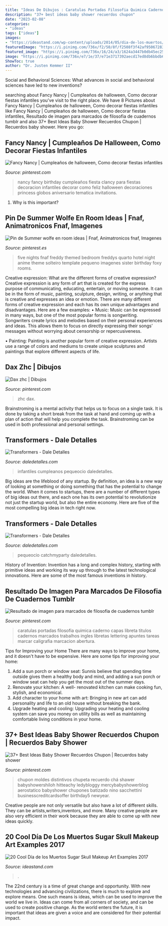 ```yaml
---
title: "Ideas De Dibujos : Caratulas Portadas Filosofia Quimica Caderno Capas Libreta Titulos Cadernos Marcados Trabalhos Ingles Libretas Lettering Apuntes Tareas Marcar Caligrafia Marcacion Abertura"
description: "37+ best ideas baby shower recuerdos chupon"
date: "2023-02-08"
categories:
- "ideas"
tags: ["ideas"]
images:
- "https://ideastand.com/wp-content/uploads/2014/05/dia-de-los-muertos/20-steampunk-dia-de-los-muertos.jpg"
featuredImage: "https://i.pinimg.com/736x/f2/50/8f/f2508f3f42af95067283131b6ca69910.jpg"
featured_image: "https://i.pinimg.com/736x/16/24/a3/1624a3447b0db45ec25bf5efa00b438e.jpg"
image: "https://i.pinimg.com/736x/e7/1e/37/e71e3717392aecd17ed8db6bbdb697e4.jpg"
ShowToc: true
author: "Dr. Justen Kemmer II"
---
```



Social and Behavioral Sciences: What advances in social and behavioral sciences have led to new inventions?
 

	

		
searching about Fancy Nancy | Cumpleaños de halloween, Como decorar fiestas infantiles you've visit to the right place. We have 8 Pictures about Fancy Nancy | Cumpleaños de halloween, Como decorar fiestas infantiles like Fancy Nancy | Cumpleaños de halloween, Como decorar fiestas infantiles, Resultado de imagen para marcados de filosofia de cuadernos tumblr and also 37+ Best Ideas Baby Shower Recuerdos Chupon | Recuerdos baby shower. Here you go:
		
    
## Fancy Nancy | Cumpleaños De Halloween, Como Decorar Fiestas Infantiles

<img loading=lazy src="https://i.pinimg.com/736x/d6/34/bb/d634bb395bef4fdabfdb04f9afe0e889.jpg" onerror="this.onerror=null;this.src='https://tse3.mm.bing.net/th?id=OIP.E-ayKamD9DQYo8foF9OncwHaNK&amp;pid=15.1';" alt="Fancy Nancy | Cumpleaños de halloween, Como decorar fiestas infantiles">

_Source: pinterest.com_

>nancy fancy birthday cumpleaños fiesta clancy para fiestas decoracion infantiles decorar como feliz halloween decoraciones princess globos aniversario tematica invitations. 

	

1) Why is this important?

    
## Pin De Summer Wolfe En Room Ideas | Fnaf, Animatronicos Fnaf, Imagenes

<img loading=lazy src="https://i.pinimg.com/736x/e7/1e/37/e71e3717392aecd17ed8db6bbdb697e4.jpg" onerror="this.onerror=null;this.src='https://tse1.mm.bing.net/th?id=OIP.m8nuwxl2YsBBLBGy8p-xPAHaJ3&amp;pid=15.1';" alt="Pin de Summer wolfe en room ideas | Fnaf, Animatronicos fnaf, Imagenes">

_Source: pinterest.es_

>five nights fnaf freddy themed bedroom freddys quarto hotel night anime theme solteiro template pequeno imagenes sister birthday foxy rooms. 

	

Creative expression: What are the different forms of creative expression?
Creative expression is any form of art that is created for the express purpose of communicating, educating, entertain, or moving someone. It can be in the form of music, painting, sculpture, design, writing, or anything that is creative and expresses an idea or emotion. There are many different forms of creative expression and each has its own unique advantages and disadvantages. Here are a few examples: 
• Music: Music can be expressed in many ways, but one of the most popular forms is songwriting. Songwriters create lyrics and melodies based on their personal experiences and ideas. This allows them to focus on directly expressing their songs’ messages without worrying about censorship or repercusiveness. 

• Painting: Painting is another popular form of creative expression. Artists use a range of colors and mediums to create unique sculptures and paintings that explore different aspects of life.

    
## Dax Zhc | Dibujos

<img loading=lazy src="https://i.pinimg.com/736x/f2/50/8f/f2508f3f42af95067283131b6ca69910.jpg" onerror="this.onerror=null;this.src='https://tse4.mm.bing.net/th?id=OIP.s2h8zccF6I2iRkOwbKaDRQHaJ3&amp;pid=15.1';" alt="Dax zhc | Dibujos">

_Source: pinterest.com_

>zhc dax. 

	

Brainstroming is a mental activity that helps us to focus on a single task. It is done by taking a short break from the task at hand and coming up with a plan of action that will help you complete the task. Brainstroming can be used in both professional and personal settings.

    
## Transformers - Dale Detalles

<img loading=lazy src="https://i1.wp.com/www.daledetalles.com/wp-content/uploads/2016/02/transformers8.jpg" onerror="this.onerror=null;this.src='https://tse4.mm.bing.net/th?id=OIP.lyb4k_unYVtACPWnJQ47YwHaJ4&amp;pid=15.1';" alt="Transformers - Dale Detalles">

_Source: daledetalles.com_

>infantiles cumpleanos pequeocio daledetalles. 

	

Big ideas are the lifeblood of any startup. By definition, an idea is a new way of looking at something or doing something that has the potential to change the world. When it comes to startups, there are a number of different types of big ideas out there, and each one has its own potential to revolutionize not just the startup world, but also the entire economy. Here are five of the most compelling big ideas in tech right now.

    
## Transformers - Dale Detalles

<img loading=lazy src="https://i1.wp.com/www.daledetalles.com/wp-content/uploads/2016/02/transformers8.jpg?resize=696%2C928" onerror="this.onerror=null;this.src='https://tse2.mm.bing.net/th?id=OIP._r6JzU3bDwuu9kNM8_xzgAHaJ4&amp;pid=15.1';" alt="Transformers - Dale Detalles">

_Source: daledetalles.com_

>pequeocio catchmyparty daledetalles. 

	

History of Invention:
Invention has a long and complex history, starting with primitive ideas and working its way up through to the latest technological innovations. Here are some of the most famous inventions in history.

    
## Resultado De Imagen Para Marcados De Filosofia De Cuadernos Tumblr

<img loading=lazy src="https://i.pinimg.com/736x/a9/88/6c/a9886c9a700c7e14a1e62570c4dfe639.jpg" onerror="this.onerror=null;this.src='https://tse2.mm.bing.net/th?id=OIP.dI-IxxwKkbsKiQ4ZMRS0jAAAAA&amp;pid=15.1';" alt="Resultado de imagen para marcados de filosofia de cuadernos tumblr">

_Source: pinterest.com_

>caratulas portadas filosofia quimica caderno capas libreta titulos cadernos marcados trabalhos ingles libretas lettering apuntes tareas marcar caligrafia marcacion abertura. 

	

Tips for Improving your Home
There are many ways to improve your home, and it doesn't have to be expensive. Here are some tips for improving your home: 
1. Add a sun porch or window seat: Sunnis believe that spending time outside gives them a healthy body and mind, and adding a sun porch or window seat can help you get the most out of the summer days. 
2. Renovate your kitchen: A well- renovated kitchen can make cooking fun, stylish, and economical. 
3. Add character to your home with art: Bringing in new art can add personality and life to an old house without breaking the bank. 
4. Upgrade heating and cooling: Upgrading your heating and cooling system can save you money on utility bills as well as maintaining comfortable living conditions in your home.

    
## 37+ Best Ideas Baby Shower Recuerdos Chupon | Recuerdos Baby Shower

<img loading=lazy src="https://i.pinimg.com/736x/16/24/a3/1624a3447b0db45ec25bf5efa00b438e.jpg" onerror="this.onerror=null;this.src='https://tse3.mm.bing.net/th?id=OIP.jeYpLcmyq9Uy05HZraVaBgAAAA&amp;pid=15.1';" alt="37+ Best Ideas Baby Shower Recuerdos Chupon | Recuerdos baby shower">

_Source: pinterest.com_

>chupon moldes distintivos chupeta recuerdo chá shawer babyshowershiloh hitteachy ledybloggy mercybabyshowerblog aerostatico babyshower chupones batizado nino sacchettini businesscreditcardsoffer birthday5 newyear. 

	

Creative people are not only versatile but also have a lot of different skills. They can be artists,writers,inventors, and more. Many creative people are also very efficient in their work because they are able to come up with new ideas quickly.

    
## 20 Cool Día De Los Muertos Sugar Skull Makeup Art Examples 2017

<img loading=lazy src="https://ideastand.com/wp-content/uploads/2014/05/dia-de-los-muertos/20-steampunk-dia-de-los-muertos.jpg" onerror="this.onerror=null;this.src='https://tse2.mm.bing.net/th?id=OIP.H82jDdIjC1-1VoIGkpt99AHaLH&amp;pid=15.1';" alt="20 Cool Día de los Muertos Sugar Skull Makeup Art Examples 2017">

_Source: ideastand.com_

>. 

	

The 22nd century is a time of great change and opportunity. With new technologies and advancing civilizations, there is much to explore and explore means. One such means is ideas, which can be used to improve the world we live in. Ideas can come from all corners of society, and can be used to create positive change. As the world enters the future, it is important that ideas are given a voice and are considered for their potential impact.

